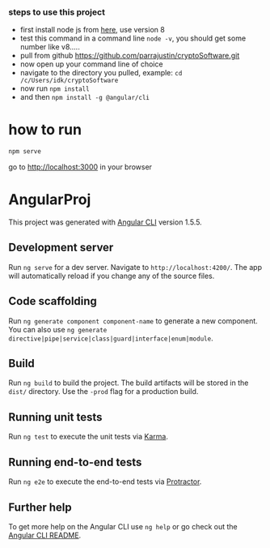 ### steps to use this project
- first install node js from [here](https://nodejs.org/en/), use version 8
- test this command in a command line ```node -v```, you should get some number like v8.....
- pull from github https://github.com/parrajustin/cryptoSoftware.git
- now open up your command line of choice
- navigate to the directory you pulled, example: ``` cd /c/Users/idk/cryptoSoftware ```
- now run ```npm install```
- and then ```npm install -g @angular/cli```

# how to run
```bash
npm serve
```

go to [http://localhost:3000](http://localhost:3000) in your browser

# AngularProj

This project was generated with [Angular CLI](https://github.com/angular/angular-cli) version 1.5.5.

## Development server

Run `ng serve` for a dev server. Navigate to `http://localhost:4200/`. The app will automatically reload if you change any of the source files.

## Code scaffolding

Run `ng generate component component-name` to generate a new component. You can also use `ng generate directive|pipe|service|class|guard|interface|enum|module`.

## Build

Run `ng build` to build the project. The build artifacts will be stored in the `dist/` directory. Use the `-prod` flag for a production build.

## Running unit tests

Run `ng test` to execute the unit tests via [Karma](https://karma-runner.github.io).

## Running end-to-end tests

Run `ng e2e` to execute the end-to-end tests via [Protractor](http://www.protractortest.org/).

## Further help

To get more help on the Angular CLI use `ng help` or go check out the [Angular CLI README](https://github.com/angular/angular-cli/blob/master/README.md).
